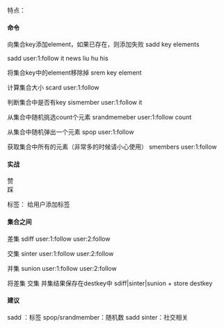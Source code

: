 特点：



#### 命令
向集合key添加element，如果已存在，则添加失败
sadd key elements

sadd user:1:follow it news liu hu his


将集合key中的element移除掉
srem key element

计算集合大小
scard user:1:follow

判断集合中是否有key
sismember user:1:follow it

从集合中随机挑选count个元素
srandmemeber user:1:follow count

从集合中随机弹出一个元素
spop user:1:follow

获取集合中所有的元素（非常多的时候请小心使用）
smembers user:1:follow

#### 实战
赞  
踩

标签：
给用户添加标签

#### 集合之间
差集
sdiff user:1:follow user:2:follow

交集
sinter user:1:follow user:2:follow

并集
sunion user:1:follow user:2:follow

将差集 交集 并集结果保存在destkey中
sdiff|sinter|sunion + store destkey


#### 建议
sadd ：标签
spop/srandmember：随机数
sadd sinter：社交相关
